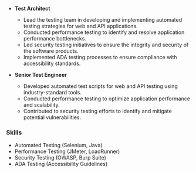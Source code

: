 - **Test Architect** 
  - Lead the testing team in developing and implementing automated testing strategies for web and API applications.
  - Conducted performance testing to identify and resolve application performance bottlenecks.
  - Led security testing initiatives to ensure the integrity and security of the software products.
  - Implemented ADA testing processes to ensure compliance with accessibility standards.

- **Senior Test Engineer**
  - Developed automated test scripts for web and API testing using industry-standard tools.
  - Conducted performance testing to optimize application performance and scalability.
  - Contributed to security testing efforts to identify and mitigate potential vulnerabilities.

### Skills
- Automated Testing (Selenium, Java)
- Performance Testing (JMeter, LoadRunner)
- Security Testing (OWASP, Burp Suite)
- ADA Testing (Accessibility Guidelines)
